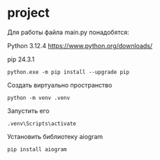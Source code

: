 # project

Для работы файла main.py понадобятся: 

Python 3.12.4
https://www.python.org/downloads/

pip 24.3.1
```
python.exe -m pip install --upgrade pip
```
Создать виртуально пространство 
```
python -m venv .venv  
```
Запустить его 

```
.venv\Scripts\activate
```

Установить библиотеку aiogram

```
pip install aiogram    
```

